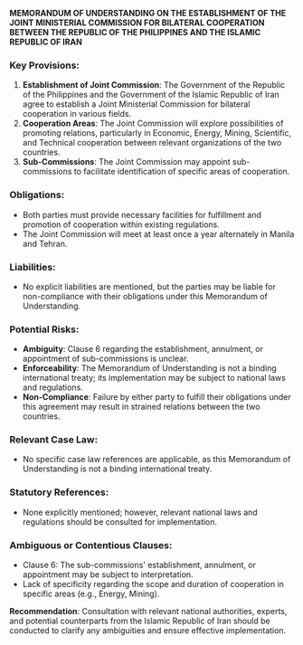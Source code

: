 **MEMORANDUM OF UNDERSTANDING ON THE ESTABLISHMENT OF THE JOINT MINISTERIAL COMMISSION FOR BILATERAL COOPERATION BETWEEN THE REPUBLIC OF THE PHILIPPINES AND THE ISLAMIC REPUBLIC OF IRAN**

### Key Provisions:

1. **Establishment of Joint Commission**: The Government of the Republic of the Philippines and the Government of the Islamic Republic of Iran agree to establish a Joint Ministerial Commission for bilateral cooperation in various fields.
2. **Cooperation Areas**: The Joint Commission will explore possibilities of promoting relations, particularly in Economic, Energy, Mining, Scientific, and Technical cooperation between relevant organizations of the two countries.
3. **Sub-Commissions**: The Joint Commission may appoint sub-commissions to facilitate identification of specific areas of cooperation.

### Obligations:

* Both parties must provide necessary facilities for fulfillment and promotion of cooperation within existing regulations.
* The Joint Commission will meet at least once a year alternately in Manila and Tehran.

### Liabilities:

* No explicit liabilities are mentioned, but the parties may be liable for non-compliance with their obligations under this Memorandum of Understanding.

### Potential Risks:

* **Ambiguity**: Clause 6 regarding the establishment, annulment, or appointment of sub-commissions is unclear.
* **Enforceability**: The Memorandum of Understanding is not a binding international treaty; its implementation may be subject to national laws and regulations.
* **Non-Compliance**: Failure by either party to fulfill their obligations under this agreement may result in strained relations between the two countries.

### Relevant Case Law:

* No specific case law references are applicable, as this Memorandum of Understanding is not a binding international treaty.

### Statutory References:

* None explicitly mentioned; however, relevant national laws and regulations should be consulted for implementation.

### Ambiguous or Contentious Clauses:

* Clause 6: The sub-commissions' establishment, annulment, or appointment may be subject to interpretation.
* Lack of specificity regarding the scope and duration of cooperation in specific areas (e.g., Energy, Mining).

**Recommendation**: Consultation with relevant national authorities, experts, and potential counterparts from the Islamic Republic of Iran should be conducted to clarify any ambiguities and ensure effective implementation.